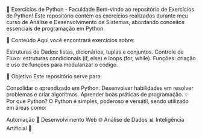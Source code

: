 🐍 Exercícios de Python - Faculdade
Bem-vindo ao repositório de Exercícios de Python! Este repositório contém os exercícios realizados durante meu curso de Análise e Desenvolvimento de Sistemas, abordando conceitos essenciais de programação em Python.

📘 Conteúdo
Aqui você encontrará exercícios sobre:

Estruturas de Dados: listas, dicionários, tuplas e conjuntos.
Controle de Fluxo: estruturas condicionais (if, else) e loops (for, while).
Funções: criação e uso de funções para modularizar o código.

🎯 Objetivo
Este repositório serve para:

Consolidar o aprendizado em Python.
Desenvolver habilidades em resolver problemas e criar algoritmos.
Aprender boas práticas de programação.
✨ Por que Python?
O Python é simples, poderoso e versátil, sendo utilizado em áreas como:

Automação 🔄
Desenvolvimento Web 🌐
Análise de Dados 📊
Inteligência Artificial 🤖
